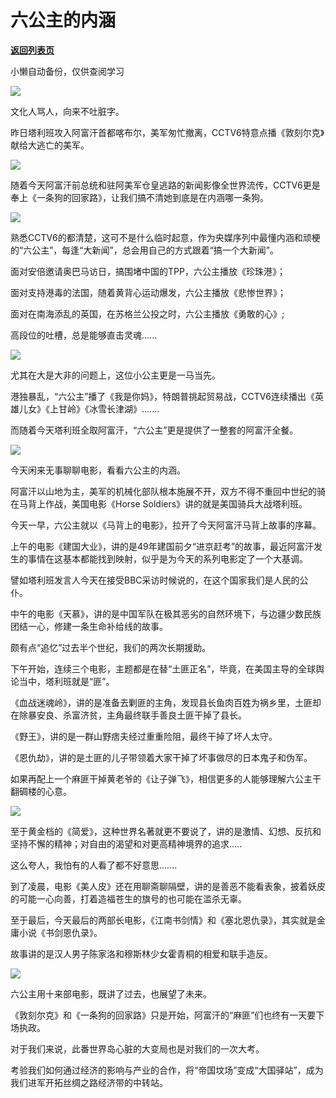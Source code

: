 # 六公主的内涵

[**返回列表页**](/gzh/政事堂2019)

小懒自动备份，仅供查阅学习

![](https://mmbiz.qpic.cn/mmbiz_jpg/rxhS23yu8cPyxjT1Lg7VoPQiap8Lds3iad8powV1N6nmvUqNbHpqeqVaLOIcZ4l46bvibRahefbS98akic1oWBGgiaw/640?wx_fmt=jpeg)

  

文化人骂人，向来不吐脏字。

  

昨日塔利班攻入阿富汗首都喀布尔，美军匆忙撤离，CCTV6特意点播《敦刻尔克》献给大逃亡的美军。

  

![](https://mmbiz.qpic.cn/mmbiz_png/rxhS23yu8cPyxjT1Lg7VoPQiap8Lds3iadvrZWpRbIxOFdNfadibsAIibkh2DVdEclTp1CAky6iccbkxNUlA4KWDe5w/640?wx_fmt=png)

  

随着今天阿富汗前总统和驻阿美军仓皇逃路的新闻影像全世界流传，CCTV6更是奉上《一条狗的回家路》，让我们搞不清她到底是在内涵哪一条狗。

  

![](https://mmbiz.qpic.cn/mmbiz_png/rxhS23yu8cPyxjT1Lg7VoPQiap8Lds3iad1XnbBEhpzNaxDweg8Y0AjOUm0l1Cx9QOiaHZE6CuAjS0x6HZjeREmLg/640?wx_fmt=png)

  

熟悉CCTV6的都清楚，这可不是什么临时起意，作为央媒序列中最懂内涵和顽梗的“六公主”，每逢“大新闻”，总会用自己的方式跟着“搞一个大新闻”。  

  

面对安倍邀请奥巴马访日，搞围堵中国的TPP，六公主播放《珍珠港》；

  

面对支持港毒的法国，随着黄背心运动爆发，六公主播放《悲惨世界》；  

  

面对在南海添乱的英国，在苏格兰公投之时，六公主播放《勇敢的心》;

  

高段位的吐槽，总是能够直击灵魂......  

  

![](https://mmbiz.qpic.cn/mmbiz_jpg/rxhS23yu8cPyxjT1Lg7VoPQiap8Lds3iadzia6ibibbicBv0mhme6ibwvocFbSjJsNJ0mV3OicbcjYKIuGA7qnHaVicHrpg/640?wx_fmt=jpeg)

  

尤其在大是大非的问题上，这位小公主更是一马当先。  

  

港独暴乱，“六公主”播了《我是你妈》，特朗普挑起贸易战，CCTV6连续播出《英雄儿女》《上甘岭》《冰雪长津湖》.......

  

而随着今天塔利班全取阿富汗，“六公主”更是提供了一整套的阿富汗全餐。

  

![](https://mmbiz.qpic.cn/mmbiz_jpg/rxhS23yu8cPyxjT1Lg7VoPQiap8Lds3iadgRiaC2ricibwmggGWOC8rMm7LLJjWfwiaKIO94grMQuWmogXzSQiaJxJOAw/640?wx_fmt=jpeg)

  

今天闲来无事聊聊电影，看看六公主的内涵。  

  

阿富汗以山地为主，美军的机械化部队根本施展不开，双方不得不重回中世纪的骑在马背上作战，美国电影《Horse Soldiers》讲的就是美国骑兵大战塔利班。

  

今天一早，六公主就以《马背上的电影》，拉开了今天阿富汗马背上故事的序幕。

  

上午的电影《建国大业》，讲的是49年建国前夕“进京赶考”的故事，最近阿富汗发生的事情在这基本都能找到映射，似乎是为今天的系列电影定了一个大基调。

  

譬如塔利班发言人今天在接受BBC采访时候说的，在这个国家我们是人民的公仆。  

  

中午的电影《天慕》，讲的是中国军队在极其恶劣的自然环境下，与边疆少数民族团结一心，修建一条生命补给线的故事。

  

颇有点“追忆”过去半个世纪，我们的两次长期援助。  

  

下午开始，连续三个电影，主题都是在替“土匪正名”，毕竟，在美国主导的全球舆论当中，塔利班就是“匪”。

  

《血战迷魂岭》，讲的是准备去剿匪的主角，发现县长鱼肉百姓为祸乡里，土匪却在除暴安良、杀富济贫，主角最终联手善良土匪干掉了县长。  

  

《野王》，讲的是一群山野痞夫经过重重险阻，最终干掉了坏人太守。  

  

《恩仇劫》，讲的是土匪的儿子带领着大家干掉了坏事做尽的日本鬼子和伪军。

  

如果再配上一个麻匪干掉黄老爷的《让子弹飞》，相信更多的人能够理解六公主干翻碉楼的心意。

  

![](https://mmbiz.qpic.cn/mmbiz_jpg/rxhS23yu8cPyxjT1Lg7VoPQiap8Lds3iadMRQBytZVk05et0qMpzyIibG9z1z1QwsGuMvLf9ohDLeRfibibL7e4vsAg/640?wx_fmt=jpeg)

  

至于黄金档的《简爱》，这种世界名著就更不要说了，讲的是激情、幻想、反抗和坚持不懈的精神；对自由的渴望和对更高精神境界的追求.....

  

这么夸人，我怕有的人看了都不好意思.......  

  

到了凌晨，电影《美人皮》还在用聊斋聊隔壁，讲的是善恶不能看表象，披着妖皮的可能一心向善，打着造福苍生的旗号的也可能在滥杀无辜。

  

至于最后，今天最后的两部长电影，《江南书剑情》和《塞北恩仇录》，其实就是金庸小说《书剑恩仇录》。

  

故事讲的是汉人男子陈家洛和穆斯林少女霍青桐的相爱和联手造反。

  

![](https://mmbiz.qpic.cn/mmbiz_jpg/rxhS23yu8cPyxjT1Lg7VoPQiap8Lds3iadEcSEC8sV2ZPXf4LIQPPIMWY1zCibFoC3icIztMAKDWibSG0uib0sjVHtrg/640?wx_fmt=jpeg)

  

六公主用十来部电影，既讲了过去，也展望了未来。  

  

《敦刻尔克》和《一条狗的回家路》只是开始，阿富汗的“麻匪”们也终有一天要下场执政。

  

对于我们来说，此番世界岛心脏的大变局也是对我们的一次大考。

  

考验我们如何通过经济的影响与产业的合作，将“帝国坟场”变成“大国驿站”，成为我们进军开拓丝绸之路经济带的中转站。

  

